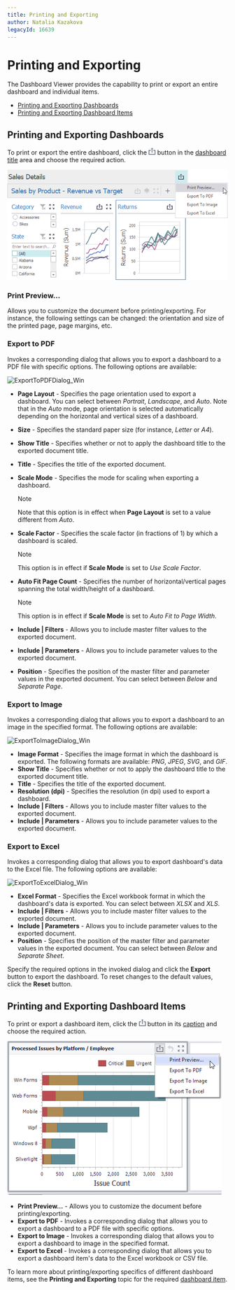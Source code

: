 ```yaml
---
title: Printing and Exporting
author: Natalia Kazakova
legacyId: 16639
---
```

# Printing and Exporting
The Dashboard Viewer provides the capability to print or export an entire dashboard and individual items.
* [Printing and Exporting Dashboards](#printing-dashboards)
* [Printing and Exporting Dashboard Items](#printing-dashboard-items)

## <a name="printing-dashboards"/>Printing and Exporting Dashboards
To print or export the entire dashboard, click the ![ExportToButtonDashboard_Designer](../../images/img23662.png) button in the [dashboard title](data-presentation/dashboard-layout.md) area and choose the required action.

![WinViewer_Printing](../../images/img22453.png)

### Print Preview...

Allows you to customize the document before printing/exporting. For instance, the following settings can be changed: the orientation and size of the printed page, page margins, etc.

### Export to PDF

Invokes a corresponding dialog that allows you to export a dashboard to a PDF file with specific options. The following options are available:

![ExportToPDFDialog_Win](../../images/img22909.png)
* **Page Layout** - Specifies the page orientation used to export a dashboard. You can select between _Portrait_, _Landscape_, and _Auto_. Note that in the _Auto_ mode, page orientation is selected automatically depending on the horizontal and vertical sizes of a dashboard.
* **Size** - Specifies the standard paper size (for instance, _Letter_ or _A4_).
* **Show Title** - Specifies whether or not to apply the dashboard title to the exported document title.
* **Title** - Specifies the title of the exported document.
* **Scale Mode** - Specifies the mode for scaling when exporting a dashboard.
	
	> [!NOTE]
	> Note that this option is in effect when **Page Layout** is set to a value different from _Auto_.
* **Scale Factor** - Specifies the scale factor (in fractions of 1) by which a dashboard is scaled.
	
	> [!NOTE]
	> This option is in effect if **Scale Mode** is set to _Use Scale Factor_.
* **Auto Fit Page Count** - Specifies the number of horizontal/vertical pages spanning the total width/height of a dashboard.
	
	> [!NOTE]
	> This option is in effect if **Scale Mode** is set to _Auto Fit to Page Width_.
* **Include | Filters** - Allows you to include master filter values to the exported document.
* **Include | Parameters** - Allows you to include parameter values to the exported document.
* **Position** - Specifies the position of the master filter and parameter values in the exported document. You can select between _Below_ and _Separate Page_.

### Export to Image

Invokes a corresponding dialog that allows you to export a dashboard to an image in the specified format. The following options are available:

![ExportToImageDialog_Win](../../images/img22910.png)
* **Image Format** - Specifies the image format in which the dashboard is exported. The following formats are available: _PNG_, _JPEG_, _SVG_, and _GIF_.
* **Show Title** - Specifies whether or not to apply the dashboard title to the exported document title.
* **Title** - Specifies the title of the exported document.
* **Resolution (dpi)** - Specifies the resolution (in dpi) used to export a dashboard.
* **Include | Filters** - Allows you to include master filter values to the exported document.
* **Include | Parameters** - Allows you to include parameter values to the exported document.

### Export to Excel

Invokes a corresponding dialog that allows you to export dashboard's data to the Excel file. The following options are available:

![ExportToExcelDialog_Win](../../images/img128217.png)
* **Excel Format** - Specifies the Excel workbook format in which the dashboard's data is exported. You can select between _XLSX_ and _XLS_.
* **Include | Filters** - Allows you to include master filter values to the exported document.
* **Include | Parameters** - Allows you to include parameter values to the exported document.
* **Position** - Specifies the position of the master filter and parameter values in the exported document. You can select between _Below_ and _Separate Sheet_.

Specify the required options in the invoked dialog and click the **Export** button to export the dashboard. To reset changes to the default values, click the **Reset** button.

## <a name="printing-dashboard-items"/>Printing and Exporting Dashboard Items
To print or export a dashboard item, click the ![Printing_PrintButton](../../images/img19552.png) button in its [caption](data-presentation/dashboard-layout.md) and choose the required action.

![Printing_PrintElementWIn](../../images/img19611.png)
* **Print Preview...** - Allows you to customize the document before printing/exporting.
* **Export to PDF** - Invokes a corresponding dialog that allows you to export a dashboard to a PDF file with specific options.
* **Export to Image** - Invokes a corresponding dialog that allows you to export a dashboard to image in the specified format.
* **Export to Excel** - Invokes a corresponding dialog that allows you to export a dashboard item's data to the Excel workbook or CSV file.

To learn more about printing/exporting specifics of different dashboard items, see the **Printing and Exporting** topic for the required [dashboard item](dashboard-items.md).